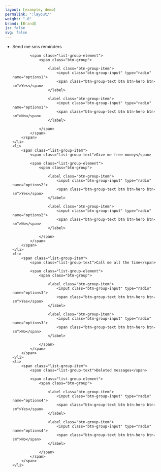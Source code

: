 ```yaml
---
layout: [example, demo]
permalink: ":layout/"
weight: "-0"
brand: [Brand]
js: false
svg: false
---
```


<ul class="list-group">
	<li>
		<span class="list-group-item">
			<span class="list-group-text">Send me sms reminders</span>

			<span class="list-group-element">
				<span class="btn-group">

					<label class="btn-group-item">
						<input class="btn-group-input" type="radio" name="options1">
						<span class="btn-group-text btn btn-hero btn-sm">Yes</span>
					</label>

					<label class="btn-group-item">
						<input class="btn-group-input" type="radio" name="options1">
						<span class="btn-group-text btn btn-hero btn-sm">No</span>
					</label>

				</span>
			</span>
		</span>
	</li>
	<li>
		<span class="list-group-item">
			<span class="list-group-text">Give me free money</span>

			<span class="list-group-element">
				<span class="btn-group">

					<label class="btn-group-item">
						<input class="btn-group-input" type="radio" name="options2">
						<span class="btn-group-text btn btn-hero btn-sm">Yes</span>
					</label>

					<label class="btn-group-item">
						<input class="btn-group-input" type="radio" name="options2">
						<span class="btn-group-text btn btn-hero btn-sm">No</span>
					</label>

				</span>
			</span>
		</span>
	</li>
	<li>
		<span class="list-group-item">
			<span class="list-group-text">Call me all the time</span>

			<span class="list-group-element">
				<span class="btn-group">

					<label class="btn-group-item">
						<input class="btn-group-input" type="radio" name="options3">
						<span class="btn-group-text btn btn-hero btn-sm">Yes</span>
					</label>

					<label class="btn-group-item">
						<input class="btn-group-input" type="radio" name="options3">
						<span class="btn-group-text btn btn-hero btn-sm">No</span>
					</label>

				</span>
			</span>
		</span>
	</li>
	<li>
		<span class="list-group-item">
			<span class="list-group-text">Deleted messages</span>

			<span class="list-group-element">
				<span class="btn-group">

					<label class="btn-group-item">
						<input class="btn-group-input" type="radio" name="options4">
						<span class="btn-group-text btn btn-hero btn-sm">Yes</span>
					</label>

					<label class="btn-group-item">
						<input class="btn-group-input" type="radio" name="options4">
						<span class="btn-group-text btn btn-hero btn-sm">No</span>
					</label>

				</span>
			</span>
		</span>
	</li>
</ul>